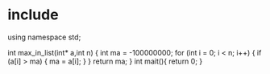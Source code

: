 # include <iostream>
using namespace std;

int max_in_list(int* a,int n) {
    int ma = -100000000;
    for (int i = 0; i < n; i++) {
        if (a[i] > ma) {
            ma = a[i];
        }
    }
    return ma;
}
int mait(){
    return 0;
}
